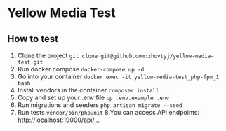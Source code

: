 # Yellow Media Test

## How to test
1. Clone the project `git clone git@github.com:zhovtyj/yellow-media-test.git`
2. Run docker compose `docker-compose up -d`
3. Go into your container `docker exec -it yellow-media-test_php-fpm_1 bash`
4. Install vendors in the container `composer install`
5. Copy and set up your .env file `cp .env.example .env`
6. Run migrations and seeders `php artisan migrate --seed`
7. Run tests `vendor/bin/phpunit`
8.You can access API endpoints: http://localhost:19000/api/...
